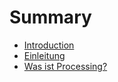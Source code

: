 # Summary

* [Introduction](README.md)
* [Einleitung](Einleitung/0-einleitung.md)
* [Was ist Processing?](Einleitung/1-was-ist-processing.md)